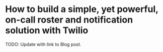 # How to build a simple, yet powerful, on-call roster and notification solution with Twilio

TODO: Update with link to Blog post.